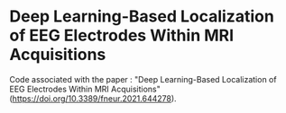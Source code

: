 # Deep Learning-Based Localization of EEG Electrodes Within MRI Acquisitions

Code associated with the paper : "Deep Learning-Based Localization of EEG Electrodes Within MRI Acquisitions" (https://doi.org/10.3389/fneur.2021.644278).